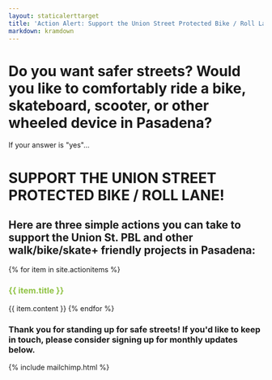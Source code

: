 ```yaml
---
layout: staticalerttarget
title: 'Action Alert: Support the Union Street Protected Bike / Roll Lane!'
markdown: kramdown
---
```

# Do you want safer streets? Would you like to comfortably ride a bike, skateboard, scooter, or other wheeled device in Pasadena?

If your answer is "yes"...

# SUPPORT THE UNION STREET PROTECTED BIKE / ROLL LANE! 

## Here are three simple actions you can take to support the Union St. PBL and other walk/bike/skate+ friendly projects in Pasadena:
 
{% for item in site.actionitems %}
<h3 style="color:#91c346">{{ item.title }}</h3>
<!---<img src="{{ item.imgURL }}" class="img-fluid" style="padding:5px;"><br>--->
{{ item.content }}
{% endfor %}
 
### Thank you for standing up for safe streets! If you'd like to keep in touch, please consider signing up for monthly updates below.

{% include mailchimp.html %}